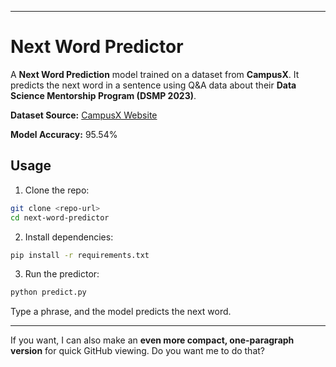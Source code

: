 
---

# Next Word Predictor

A **Next Word Prediction** model trained on a dataset from **CampusX**. It predicts the next word in a sentence using Q\&A data about their **Data Science Mentorship Program (DSMP 2023)**.

**Dataset Source:** [CampusX Website](https://learnwith.campusx.in/courses/CampusX-Data-Science-Mentorship-Program-637339afe4b0615a1bbed390)

**Model Accuracy:** 95.54%

## Usage

1. Clone the repo:

```bash
git clone <repo-url>
cd next-word-predictor
```

2. Install dependencies:

```bash
pip install -r requirements.txt
```

3. Run the predictor:

```bash
python predict.py
```

Type a phrase, and the model predicts the next word.

---

If you want, I can also make an **even more compact, one-paragraph version** for quick GitHub viewing. Do you want me to do that?
